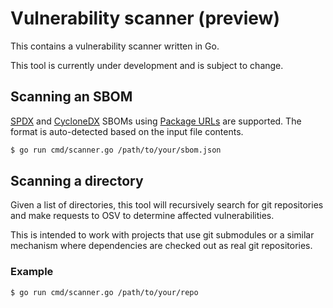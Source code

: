 # Vulnerability scanner (preview)

This contains a vulnerability scanner written in Go.

This tool is currently under development and is subject
to change.

## Scanning an SBOM

[SPDX] and [CycloneDX] SBOMs using [Package URLs] are
supported. The format is auto-detected based on the
input file contents.

[SPDX]: https://spdx.dev/
[CycloneDX]: https://cyclonedx.org/
[Package URLs]: https://github.com/package-url/purl-spec

```bash
$ go run cmd/scanner.go /path/to/your/sbom.json
```

## Scanning a directory

Given a list of directories, this tool will recursively
search for git repositories and make requests to OSV to
determine affected vulnerabilities.

This is intended to work with projects that use git submodules or a similar
mechanism where dependencies are checked out as real git repositories.

### Example

```bash
$ go run cmd/scanner.go /path/to/your/repo
```
